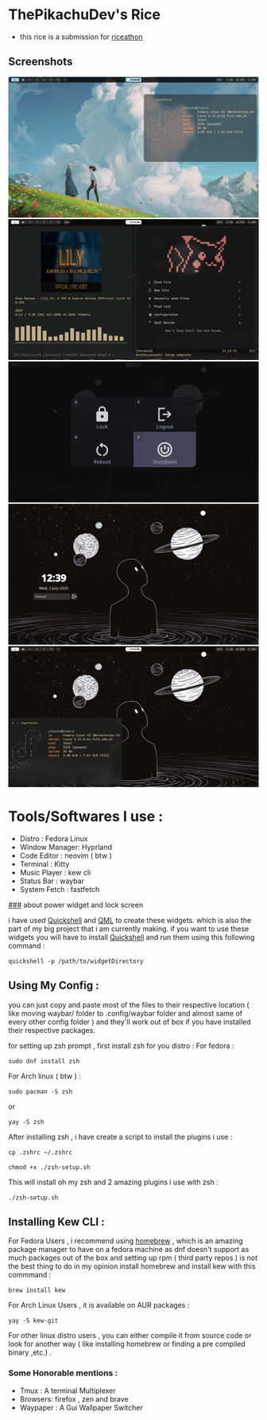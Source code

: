 # ThePikachuDev's Rice 

- this rice is a submission for [riceathon](https://riceathon.hackclub.com/)

## Screenshots 

![lightScreen_fastfetch](./previews/lightScreen_fastfetch.png)
![kew_nvim](./previews/kew_nvim.png)
![myOwn_Power_widget](./previews/myOwn_Power_widget.png)
![lock_screen](./previews/lock_screen.webp)
![darkScreen_fastfetch](./previews/darkScreen_fastfetch.png)

# Tools/Softwares I use :

- Distro : Fedora Linux
- Window Manager: Hyprland
- Code Editor : neovim ( btw )
- Terminal : Kitty
- Music Player : kew cli 
- Status Bar : waybar
- System Fetch : fastfetch 

[###](###) about power widget and lock screen 

i have used [Quickshell](https://quickshell.outfoxxed.me/) and [QML](https://doc.qt.io/) to create these widgets. which is also the part of my big project that i am currently making.
if you want to use these widgets you will have to install [Quickshell](https://quickshell.outfoxxed.me/docs/guide/install-setup/) and run them using this following command :


```
quickshell -p /path/to/widgetDirectory 
```

## Using My Config : 
you can just copy and paste most of the files to their respective location ( like moving waybar/ folder to .config/waybar folder and almost same of every other config folder ) and they'll work out of box if you have installed their respective packages.

for setting up zsh prompt , first install zsh for you distro : 
For fedora : 
```
sudo dnf install zsh
```

For Arch linux ( btw ) : 
```
sudo pacman -S zsh
```
or
```
yay -S zsh
```

After installing zsh , i have create a script to install the plugins i use : 
```
cp .zshrc ~/.zshrc
```
```
chmod +x ./zsh-setup.sh
```

This will install oh my zsh and 2 amazing plugins i use with zsh : 
```
./zsh-setup.sh
```

## Installing Kew CLI :
For Fedora Users , i recommend using [homebrew](https://brew.sh/) , which is an amazing package manager to have on a fedora machine as dnf doesn't support as much packages out of the box and setting up rpm ( third party repos ) is not the best thing to do in my opinion
install homebrew and install kew with this commmand : 
```
brew install kew
```

For Arch Linux Users , it is available on AUR packages : 
```
yay -S kew-git
```

For other linux distro users , you can either compile it from source code or look for another way ( like installing homebrew or finding a pre compiled binary ,etc.) .
 
### Some Honorable mentions :

- Tmux : A terminal Multiplexer
- Browsers: firefox , zen and brave 
- Waypaper : A Gui Wallpaper Switcher

